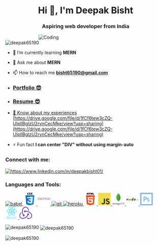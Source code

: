 <h1 align="center">Hi 👋, I'm Deepak Bisht</h1>
<h3 align="center">Aspiring web developer from India</h3>
<img src="https://www.digitalsolutionservices.com/img/services/website1.gif"  width="400" align="right" alt="Coding" >

<p align="left"> <img src="https://komarev.com/ghpvc/?username=deepak65190&label=Profile%20views&color=0e75b6&style=flat" alt="deepak65190" /> </p>

- 🌱 I’m currently learning **MERN**

- 💬 Ask me about **MERN**

- 📫 How to reach me **bisht65190@gmail.com**
- <h3><a href="https://deepak65190.github.io/" target="blank">Portfolio 😎</h3>
-  <h3><a href="https://drive.google.com/file/d/1fCf6tew3cZQ-UIpllBglzU2rvnCecMke/view?usp=share_link" target="blank">Resume 😎</h3>

- 📄 Know about my experiences [https://drive.google.com/file/d/1fCf6tew3cZQ-UIpllBglzU2rvnCecMke/view?usp=sharing](https://drive.google.com/file/d/1fCf6tew3cZQ-UIpllBglzU2rvnCecMke/view?usp=sharing)

- ⚡ Fun fact **I can center "DIV" without using margin-auto**

<h3 align="left">Connect with me:</h3>
<p align="left">
<a href="https://linkedin.com/in/https://www.linkedin.com/in/deepakbisht01/" target="blank"><img align="center" src="https://raw.githubusercontent.com/rahuldkjain/github-profile-readme-generator/master/src/images/icons/Social/linked-in-alt.svg" alt="https://www.linkedin.com/in/deepakbisht01/" height="30" width="40" /></a>
</p>

<h3 align="left">Languages and Tools:</h3>
<p align="left"> <a href="https://babeljs.io/" target="_blank" rel="noreferrer"> <img src="https://www.vectorlogo.zone/logos/babeljs/babeljs-icon.svg" alt="babel" width="40" height="40"/> </a> <a href="https://www.w3schools.com/css/" target="_blank" rel="noreferrer"> <img src="https://raw.githubusercontent.com/devicons/devicon/master/icons/css3/css3-original-wordmark.svg" alt="css3" width="40" height="40"/> </a> <a href="https://expressjs.com" target="_blank" rel="noreferrer"> <img src="https://raw.githubusercontent.com/devicons/devicon/master/icons/express/express-original-wordmark.svg" alt="express" width="40" height="40"/> </a> <a href="https://git-scm.com/" target="_blank" rel="noreferrer"> <img src="https://www.vectorlogo.zone/logos/git-scm/git-scm-icon.svg" alt="git" width="40" height="40"/> </a> <a href="https://heroku.com" target="_blank" rel="noreferrer"> <img src="https://www.vectorlogo.zone/logos/heroku/heroku-icon.svg" alt="heroku" width="40" height="40"/> </a> <a href="https://www.w3.org/html/" target="_blank" rel="noreferrer"> <img src="https://raw.githubusercontent.com/devicons/devicon/master/icons/html5/html5-original-wordmark.svg" alt="html5" width="40" height="40"/> </a> <a href="https://developer.mozilla.org/en-US/docs/Web/JavaScript" target="_blank" rel="noreferrer"> <img src="https://raw.githubusercontent.com/devicons/devicon/master/icons/javascript/javascript-original.svg" alt="javascript" width="40" height="40"/> </a> <a href="https://www.mongodb.com/" target="_blank" rel="noreferrer"> <img src="https://raw.githubusercontent.com/devicons/devicon/master/icons/mongodb/mongodb-original-wordmark.svg" alt="mongodb" width="40" height="40"/> </a> <a href="https://nodejs.org" target="_blank" rel="noreferrer"> <img src="https://raw.githubusercontent.com/devicons/devicon/master/icons/nodejs/nodejs-original-wordmark.svg" alt="nodejs" width="40" height="40"/> </a> <a href="https://www.photoshop.com/en" target="_blank" rel="noreferrer"> <img src="https://raw.githubusercontent.com/devicons/devicon/master/icons/photoshop/photoshop-line.svg" alt="photoshop" width="40" height="40"/> </a> <a href="https://reactjs.org/" target="_blank" rel="noreferrer"> <img src="https://raw.githubusercontent.com/devicons/devicon/master/icons/react/react-original-wordmark.svg" alt="react" width="40" height="40"/> </a> <a href="https://redux.js.org" target="_blank" rel="noreferrer"> <img src="https://raw.githubusercontent.com/devicons/devicon/master/icons/redux/redux-original.svg" alt="redux" width="40" height="40"/> </a> </p>

<p><img align="left" src="https://github-readme-stats.vercel.app/api/top-langs?username=deepak65190&show_icons=true&locale=en&layout=compact" alt="deepak65190" /></p>

<p>&nbsp;<img align="center" src="https://github-readme-stats.vercel.app/api?username=deepak65190&show_icons=true&locale=en" alt="deepak65190" /></p>

<p><img align="center" src="https://github-readme-streak-stats.herokuapp.com/?user=deepak65190&" alt="deepak65190" /></p>
